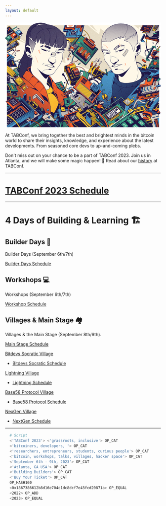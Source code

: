 ```yaml
---
layout: default
---
```


<a><img src="assets/img/nogood/stickers/NG_TABConf_FullColor_OffWhite.png"></a>

At TABConf, we bring together the best and brightest minds in the bitcoin world to share their insights, knowledge, and experience about the latest developments. From seasoned core devs to up-and-coming plebs.

Don't miss out on your chance to be a part of TABConf 2023. Join us in Atlanta, and we will make some magic happen! 🤘
Read about our [history](./history.md) at TABConf. 

*** 

# [TABConf 2023 Schedule](https://github.com/orgs/TABConf/projects/1/views/2)

*** 

# 4 Days of Building & Learning 🏗️

## Builder Days 🔨  
  
Builder Days (September 6th/7th)

[Builder Days Schedule](https://github.com/orgs/TABConf/projects/1/views/5)

## Workshops 💻

Workshops (September 6th/7th)

[Workshop Schedule](https://github.com/orgs/TABConf/projects/1/views/4)

## Villages & Main Stage 🏘️

Villages & the Main Stage (September 8th/9th). 

[Main Stage Schedule](https://github.com/orgs/TABConf/projects/1/views/6)

[Bitdevs Socratic Village](./villages/socratic.md)

- [Bitdevs Socratic Schedule](https://github.com/orgs/TABConf/projects/1/views/7)

[Lightning Village](./villages/lightning.md)

- [Lightning Schedule](https://github.com/orgs/TABConf/projects/1/views/8)

[Base58 Protocol Village](./villages/base58.md)

- [Base58 Protocol Schedule](https://github.com/orgs/TABConf/projects/1/views/9)

[NexGen Village](./villages/nextgen.md)

- [NextGen Schedule](https://github.com/orgs/TABConf/projects/1/views/10)

*** 

```sh
  # Script
  <'TABConf 2023'> <'grassroots, inclusive'> OP_CAT
  <'bitcoiners, developers, '> OP_CAT
  <'researchers, entrepreneurs, students, curious people'> OP_CAT
  <'bitcoin, workshops, talks, villages, hacker space'> OP_CAT
  <'September 6th - 9th, 2023'> OP_CAT
  <'Atlanta, GA USA'> OP_CAT
  <'Building Builders'> OP_CAT
  <'Buy Your Ticket'> OP_CAT
  OP_HASH160
  <0x1867386612b8d16e704c1dc8dcf7e43fcd20871a> OP_EQUAL
  <2022> OP_ADD
  <2023> OP_EQUAL
```

